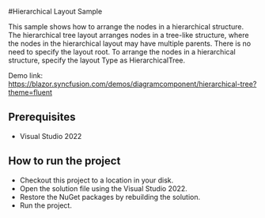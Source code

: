 #Hierarchical Layout Sample

This sample shows how to arrange the nodes in a hierarchical structure. The hierarchical tree layout arranges nodes in a tree-like structure, where the nodes in the hierarchical layout may have multiple parents. There is no need to specify the layout root. To arrange the nodes in a hierarchical structure, specify the layout Type as HierarchicalTree. 

Demo link:
https://blazor.syncfusion.com/demos/diagramcomponent/hierarchical-tree?theme=fluent

## Prerequisites

* Visual Studio 2022

## How to run the project

* Checkout this project to a location in your disk.
* Open the solution file using the Visual Studio 2022.
* Restore the NuGet packages by rebuilding the solution.
* Run the project.
